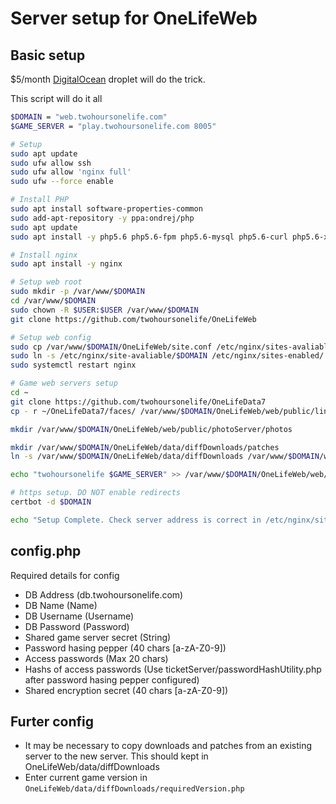 # Server setup for OneLifeWeb

## Basic setup

$5/month [DigitalOcean](https://m.do.co/c/930cfa370b47) droplet will do the trick.

This script will do it all
```bash
$DOMAIN = "web.twohoursonelife.com"
$GAME_SERVER = "play.twohoursonelife.com 8005"

# Setup
sudo apt update
sudo ufw allow ssh
sudo ufw allow 'nginx full'
sudo ufw --force enable

# Install PHP
sudo apt install software-properties-common
sudo add-apt-repository -y ppa:ondrej/php
sudo apt update
sudo apt install -y php5.6 php5.6-fpm php5.6-mysql php5.6-curl php5.6-xml php5.6-xdebug

# Install nginx
sudo apt install -y nginx

# Setup web root
sudo mkdir -p /var/www/$DOMAIN
cd /var/www/$DOMAIN
sudo chown -R $USER:$USER /var/www/$DOMAIN
git clone https://github.com/twohoursonelife/OneLifeWeb

# Setup web config
sudo cp /var/www/$DOMAIN/OneLifeWeb/site.conf /etc/nginx/sites-avaliable/$DOMAIN
sudo ln -s /etc/nginx/site-avaliable/$DOMAIN /etc/nginx/sites-enabled/
sudo systemctl restart nginx

# Game web servers setup
cd ~
git clone https://github.com/twohoursonelife/OneLifeData7
cp - r ~/OneLifeData7/faces/ /var/www/$DOMAIN/OneLifeWeb/web/public/lineageServer/faces

mkdir /var/www/$DOMAIN/OneLifeWeb/web/public/photoServer/photos

mkdir /var/www/$DOMAIN/OneLifeWeb/data/diffDownloads/patches
ln -s /var/www/$DOMAIN/OneLifeWeb/data/diffDownloads /var/www/$DOMAIN/web/public/downloads

echo "twohoursonelife $GAME_SERVER" >> /var/www/$DOMAIN/OneLifeWeb/web/public/reflector/remoteServerList.ini

# https setup. DO NOT enable redirects
certbot -d $DOMAIN

echo "Setup Complete. Check server address is correct in /etc/nginx/sites-avaliable/$DOMAIN and complete OneLifeWeb/web/public/config.php"
```

## config.php
Required details for config

- DB Address (db.twohoursonelife.com)
- DB Name (Name)
- DB Username (Username)
- DB Password (Password)
- Shared game server secret (String)
- Password hasing pepper (40 chars [a-zA-Z0-9])
- Access passwords (Max 20 chars)
- Hashs of access passwords (Use ticketServer/passwordHashUtility.php after password hasing pepper configured)
- Shared encryption secret (40 chars [a-zA-Z0-9])

## Furter config
- It may be necessary to copy downloads and patches from an existing server to the new server. This should kept in OneLifeWeb/data/diffDownloads
- Enter current game version in `OneLifeWeb/data/diffDownloads/requiredVersion.php`


